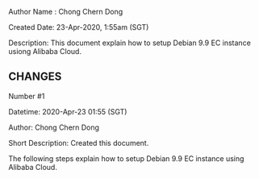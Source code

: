 Author Name : Chong Chern Dong

Created Date: 23-Apr-2020, 1:55am (SGT)

Description: This document explain how to setup Debian 9.9 EC instance usiong Alibaba Cloud.


CHANGES
-

Number #1

Datetime: 2020-Apr-23 01:55 (SGT)

Author: Chong Chern Dong

Short Description: Created this document.



The following steps explain how to setup Debian 9.9 EC instance using Alibaba Cloud.


